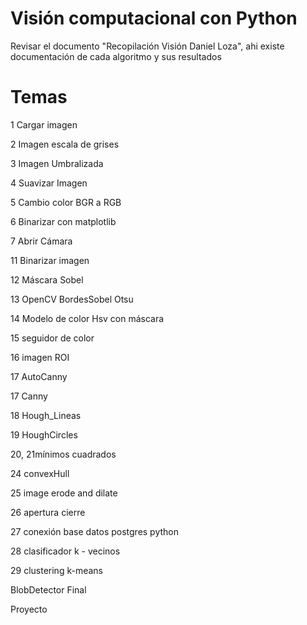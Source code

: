 # Visión computacional con Python

Revisar el documento "Recopilación Visión Daniel Loza", ahi existe documentación de cada algoritmo y sus resultados

# Temas 

1 Cargar imagen

2 Imagen escala de grises

3 Imagen Umbralizada

4 Suavizar Imagen

5 Cambio color BGR a RGB

6 Binarizar con matplotlib

7 Abrir Cámara

11 Binarizar imagen

12 Máscara Sobel

13 OpenCV BordesSobel Otsu

14 Modelo de color Hsv con máscara

15 seguidor de color

16 imagen ROI

17 AutoCanny

17 Canny

18 Hough_Lineas

19 HoughCircles

20, 21mínimos cuadrados

24 convexHull

25 image erode and dilate

26 apertura cierre

27 conexión base datos postgres python

28 clasificador k - vecinos

29 clustering k-means

BlobDetector Final

Proyecto

